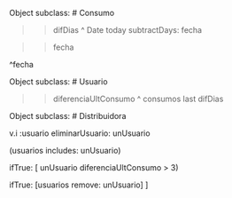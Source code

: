 Object subclass: # Consumo
>> difDias
^ Date today subtractDays: fecha

>>fecha

^fecha

Object subclass: # Usuario
>> diferenciaUltConsumo
^ consumos last difDias

Object subclass: # Distribuidora

v.i :usuario
 eliminarUsuario: unUsuario

(usuarios includes: unUsuario)

ifTrue: [ unUsuario diferenciaUltConsumo > 3)

ifTrue: [usuarios remove: unUsuario] ]